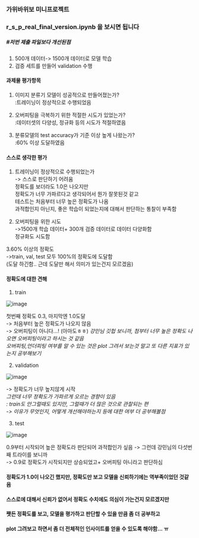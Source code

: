 ### 가위바위보 미니프로젝트 
### r_s_p_real_final_version.ipynb 을 보시면 됩니다

##### #저번 제출 파일보다 개선된점 

1) 500개 데이터-> 1500개 데이터로 모델 학습 
2) 검증 세트를 만들어 validation 수행

#### 과제물 평가항목
1. 이미지 분류기 모델이 성공적으로 만들어졌는가?   
:트레이닝이 정상적으로 수행되었음  

2. 오버피팅을 극복하기 위한 적절한 시도가 있었는가?  
:데이터셋의 다양성, 정규화 등의 시도가 적절하였음

3. 분류모델의 test accuracy가 기준 이상 높게 나왔는가?  
:60% 이상 도달하였음

#### 스스로 생각한 평가
1. 트레이닝이 정상적으로 수행되었는가  
-> 스스로 판단하기 어려움  
정확도를 보더라도 1.0은 나오지만   
정확도가 너무 가파르다고 생각되어서 뭔가 잘못된것 같고    
테스트는 처음부터 너무 높은 정확도가 나옴  
과적합인지 아닌지, 좋은 학습이 되었는지에 대해서 판단하는 통찰이 부족함  

2. 오버피팅을 위한 시도  
->1500개 학습 데이터+ 300개 검증 데이터로 데이터 다양화함  
정규화도 시도함

3.60% 이상의 정확도  
->train, val, test 모두 100%의 정확도에 도달함  
(도달 하긴함.. 근데 도달만 해서 의미가 있는건지 모르겠음)  

#### 정확도에 대한 견해
1. train

![image](https://user-images.githubusercontent.com/90363244/135453284-bfa79936-78ba-4540-8ce5-f6a312470df7.png)

첫번째 정확도 0.3, 마지막엔 1.0도달  
-> 처음부터 높은 정확도가 나오지 않음  
-> 오버피팅이 아니다...! (아마도ㅎㅎ) 
 *강민님 깃헙 보니까, 첨부터 너무 높은 정확도 나오면 오버피팅이라고 하시는 것 같음  
 오버피팅,언더피팅 여부를 알 수 있는 것은 plot 그려서 보는것 말고 또 다른 지표가 있는지 공부해보기*

2. validation 

![image](https://user-images.githubusercontent.com/90363244/135453722-06820c57-8f64-4dc2-8fed-52bd1143a3b0.png)

-> 정확도가 너무 높지않게 시작  
*그런데 너무 정확도가 가파르게 오르는 경향이 있음  
: train도 안그럴때도 있지만, 그럴때가 더 많은 것으로 관찰되는 편  
-> 이유가 무엇인지, 어떻게 개선해야하는지 등에 대한 여부 더 공부해볼점*

3. test
 
![image](https://user-images.githubusercontent.com/90363244/135454756-bc5478cc-bb63-4260-a1c5-c23d2767f394.png)

0.9부터 시작되어 높은 정확도라 판단되어 과적합인가 싶음
-> 그런데 강민님의 다섯번째 트라이를 보니까  
-> 0.9로 정확도가 시작되지만 상승되었고+ 오버피팅 아니라고 판단하심


#### 정확도가 1.0이 나오긴 했지만, 정확도만 보고 모델을 신뢰하기에는 역부족이었던 것같음
#### 스스로에 대해서 신뢰가 없어서 정확도 수치에도 의심이 가는건지 모르겠지만
#### 쨋든 정확도를 보고, 모델을 평가하고 판단할 수 있을 만큼 좀 더 공부하고 
#### plot 그려보고 하면서 좀 더 전체적인 인사이트를 얻을 수 있도록 해야함... ㅠ
